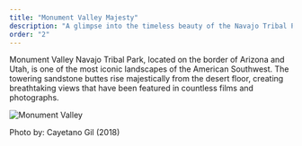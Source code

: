```yaml
---
title: "Monument Valley Majesty"
description: "A glimpse into the timeless beauty of the Navajo Tribal Park’s iconic sandstone buttes."
order: "2"
---
```


Monument Valley Navajo Tribal Park, located on the border of Arizona and Utah, is one of the most iconic landscapes of the American Southwest. The towering sandstone buttes rise majestically from the desert floor, creating breathtaking views that have been featured in countless films and photographs.  

![Monument Valley](https://images.unsplash.com/photo-1516926133025-705ee504386d?q=80&w=2670&auto=format&fit=crop&ixlib=rb-4.1.0&ixid=M3wxMjA3fDB8MHxwaG90by1wYWdlfHx8fGVufDB8fHx8fA%3D%3D)

Photo by: Cayetano Gil (2018)